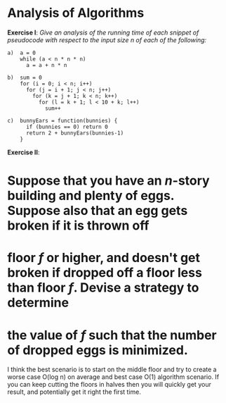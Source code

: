 # Analysis of Algorithms
**Exercise I**: _Give an analysis of the running time of each snippet of pseudocode with respect to the input size n of each of the following:_
```
a)  a = 0
    while (a < n * n * n) 
      a = a + n * n
```
```
b)  sum = 0
    for (i = 0; i < n; i++)
      for (j = i + 1; j < n; j++)
        for (k = j + 1; k < n; k++)
          for (l = k + 1; l < 10 + k; l++)
            sum++
```
```
c)  bunnyEars = function(bunnies) {
      if (bunnies == 0) return 0
      return 2 + bunnyEars(bunnies-1)
    }
```

**Exercise II**:
# Suppose that you have an _n_-story building and plenty of eggs. Suppose also that an egg gets broken if it is thrown off 
# floor _f_ or higher, and doesn't get broken if dropped off a floor less than floor _f_. Devise a strategy to determine 
# the value of _f_ such that the number of dropped eggs is minimized.

I think the best scenario is to start on the middle floor and try to create a worse case O(log n) on average and best case O(1) algorithm scenario.
If you can keep cutting the floors in halves then you will quickly get your result, and potentially get it right the first time.